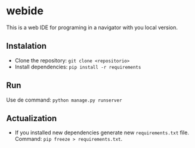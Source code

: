 # webide

This is a web IDE for programing in a navigator with you local version.

## Instalation
- Clone the repository: `git clone <repositorio>`
- Install dependencies: `pip install -r requirements`

## Run
Use de command: `python manage.py runserver`

## Actualization
- If you installed new dependencies generate new `requirements.txt` file. Command: `pip freeze > requirements.txt`.